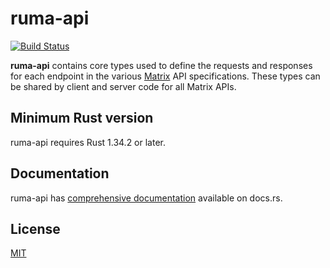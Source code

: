 # ruma-api

[![Build Status](https://travis-ci.org/ruma/ruma-api.svg?branch=master)](https://travis-ci.org/ruma/ruma-api)

**ruma-api** contains core types used to define the requests and responses for each endpoint in the various [Matrix](https://matrix.org/) API specifications.
These types can be shared by client and server code for all Matrix APIs.

## Minimum Rust version

ruma-api requires Rust 1.34.2 or later.

## Documentation

ruma-api has [comprehensive documentation](https://docs.rs/ruma-api) available on docs.rs.

## License

[MIT](http://opensource.org/licenses/MIT)
